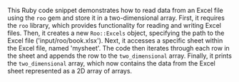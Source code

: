 This Ruby code snippet demonstrates how to read data from an Excel file using the `roo` gem and store it in a two-dimensional array. First, it requires the `roo` library, which provides functionality for reading and writing Excel files. Then, it creates a new `Roo::Excels` object, specifying the path to the Excel file ('input/roo/book.xlsx'). Next, it accesses a specific sheet within the Excel file, named 'mysheet'. The code then iterates through each row in the sheet and appends the row to the `two_dimensional` array. Finally, it prints the `two_dimensional` array, which now contains the data from the Excel sheet represented as a 2D array of arrays.




